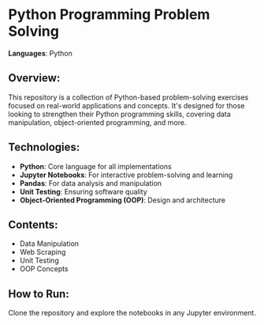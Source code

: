 # Python Programming Problem Solving
**Languages**: Python  

## Overview:
This repository is a collection of Python-based problem-solving exercises focused on real-world applications and concepts. It's designed for those looking to strengthen their Python programming skills, covering data manipulation, object-oriented programming, and more.

## Technologies:
- **Python**: Core language for all implementations
- **Jupyter Notebooks**: For interactive problem-solving and learning
- **Pandas**: For data analysis and manipulation
- **Unit Testing**: Ensuring software quality
- **Object-Oriented Programming (OOP)**: Design and architecture

## Contents:
- Data Manipulation
- Web Scraping
- Unit Testing
- OOP Concepts

## How to Run:
Clone the repository and explore the notebooks in any Jupyter environment.
